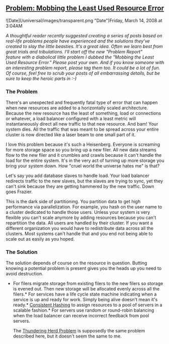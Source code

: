 ## [Problem: Mobbing the Least Used Resource Error](/blog/2008/3/14/problem-mobbing-the-least-used-resource-error.html)

<div class="journal-entry-tag journal-entry-tag-post-title"><span class="posted-on">![Date](/universal/images/transparent.png "Date")Friday, March 14, 2008 at 3:04AM</span></div>

<div class="body">

_A thoughtful reader recently suggested creating a series of posts based on real-life problems people have experienced and the solutions they've created to slay the little beasties. It's a great idea. Often we learn best from great trials and tribulations. I'll start off the new "Problem Report"  
feature with a diabolical little problem I dubbed the "Mobbing the Least Used Resource Error." Please post your own. And if you know someone with an interesting problem report, please tag them too. It could be a lot of fun. Of course, feel free to scrub your posts of all embarrassing details, but be sure to keep the heroic parts in :-)_  

### The Problem

There's an unexpected and frequently fatal type of error that can happen when new resources are added to a horizontally scaled architecture. Because the new resource has the least of something, load or connections or whatever, a load balancer configured with a least metric will instantaneously direct all new traffic to that new resource. And bam! Your system dies. All the traffic that was meant to be spread across your entire cluster is now directed like a laser beam to one small part of it.  

I love this problem because it's such a Heisenberg. Everyone is screaming for more storage space so you bring up a new filer. All new data streams flow to the new filer and it crumbles and crawls because it can't handle the load for the entire system. It's in the very act of turning up more storage you bring your system down. How "cruel world the universe hates me" is that?

Let's say you add database slaves to handle load. Your load balancer redirects traffic to the new slaves, but the slaves are trying to sync, yet they can't sink because they are getting hammered by the new traffic. Down goes Frazier.  

This is the dark side of partitioning. You partition data to get high performance via parallelization. For example, you hash on the user name to a cluster dedicated to handle those users. Unless your system is very flexible you can't scale anymore by adding resources because you can't repartition the data. All users are handled by their cluster. If you want a different organization you would have to redistribute data across all the clusters. Most systems can't handle that and you end not being able to scale out as easily as you hoped.  

### The Solution

The solution depends of course on the resource in question. Butting knowing a potential problem is present gives you the heads up you need to avoid destruction.  

*   For filers migrate storage from existing filers to the new filers so storage is evened out. Then new storage will be allocated evenly across all the filers.*   For services have a life cycle state machine indicating when a service is up and ready for work. Simply being alive doesn't mean it's ready.*   [Consistent Hashing](http://www.spiteful.com/2008/03/17/programmers-toolbox-part-3-consistent-hashing/) to assign resources to a pool of servers in a scalable fashion.*   For servers use random or round-robin balancing when the load balancer can receive incorrect feedback from pool servers.  

    The [Thundering Herd Problem](http://en.wikipedia.org/wiki/Thundering_herd_problem) is supposedly the same problem described here, but it doesn't seem the same to me.</div>